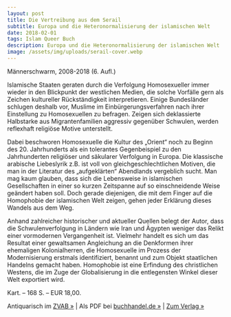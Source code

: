 ```yaml
---
layout: post
title: Die Vertreibung aus dem Serail
subtitle: Europa und die Heteronormalisierung der islamischen Welt
date: 2018-02-01
tags: Islam Queer Buch
description: Europa und die Heteronormalisierung der islamischen Welt
image: /assets/img/uploads/serail-cover.webp
---
```


Män­ner­schwarm, 2008-2018 (6. Aufl.)

Islamische Staaten geraten durch die Verfolgung Homosexueller immer wieder in den Blickpunkt der westlichen Medien, die solche Vorfälle gern als Zeichen kultureller Rückständigkeit interpretieren. Einige Bundesländer schlugen deshalb vor, Muslime im Einbürgerungsverfahren nach ihrer Einstellung zu Homosexuellen zu befragen. Zeigen sich deklassierte Halbstarke aus Migrantenfamilien aggressiv gegenüber Schwulen, werden reflexhaft religiöse Motive unterstellt.

Dabei beschworen Homosexuelle die Kultur des „Orient“ noch zu Beginn des 20. Jahrhunderts als ein tolerantes Gegenbeispiel zu den Jahrhunderten religiöser und säkularer Verfolgung in Europa. Die klassische arabische Liebeslyrik z.B. ist voll von gleichgeschlechtlichen Motiven, die man in der Literatur des „aufgeklärten“ Abendlands vergeblich sucht. Man mag kaum glauben, dass sich die Lebensweise in islamischen Gesellschaften in einer so kurzen Zeitspanne auf so einschneidende Weise geändert haben soll. Doch gerade diejenigen, die mit dem Finger auf die Homophobie der islamischen Welt zeigen, gehen jeder Erklärung dieses Wandels aus dem Weg.

Anhand zahlreicher historischer und aktueller Quellen belegt der Autor, dass die Schwulenverfolgung in Ländern wie Iran und Ägypten weniger das Relikt einer vormodernen Vergangenheit ist. Vielmehr handelt es sich um das Resultat einer gewaltsamen Angleichung an die Denkformen ihrer ehemaligen Kolonialherren, die Homosexuelle im Prozess der Modernisierung erstmals identifiziert, benannt und zum Objekt staatlichen Handelns gemacht haben. Homophobie ist eine Erfindung des christlichen Westens, die im Zuge der Globalisierung in die entlegensten Winkel dieser Welt exportiert wird.

Kart. – 168 S. – EUR 18,00.

Antiquarisch im [ZVAB »](https://www.zvab.com/servlet/BookDetailsPL?bi=31140014472) | Als PDF bei [buchhandel.de »](https://www.buchhandel.de/buch/Die-Vertreibung-aus-dem-Serail-9783863000295) |  [Zum Verlag »](https://www.maennerschwarm.de/buch/die-vertreibung-aus-dem-serail/)